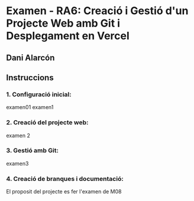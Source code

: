 # Examen - RA6: Creació i Gestió d'un Projecte Web amb Git i Desplegament en Vercel
## Dani Alarcón

## Instruccions

### 1. Configuració inicial:
examen01
examen1
### 2. Creació del projecte web:
examen 2

### 3. Gestió amb Git:
examen3

### 4. Creació de branques i documentació:

El proposit del projecte es fer l'examen de M08
